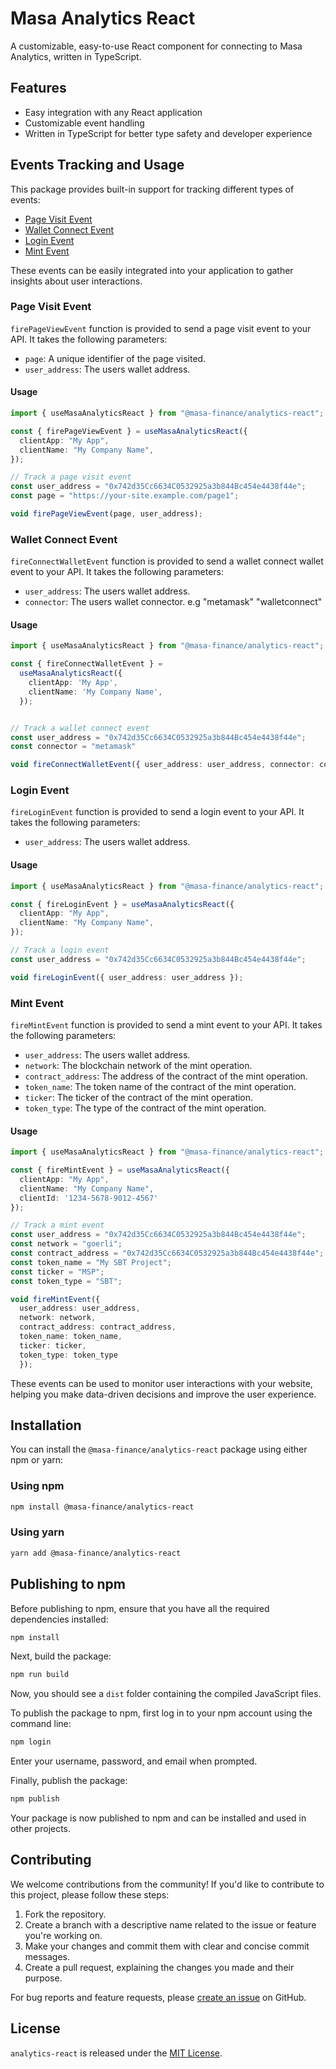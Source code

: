# Masa Analytics React

A customizable, easy-to-use React component for connecting to Masa Analytics, written in TypeScript.

## Features

- Easy integration with any React application
- Customizable event handling
- Written in TypeScript for better type safety and developer experience

## Events Tracking and Usage

This package provides built-in support for tracking different types of events:

- [Page Visit Event](#page-visit-event)
- [Wallet Connect Event](#wallet-connect-event)
- [Login Event](#login-event)
- [Mint Event](#mint-event)

These events can be easily integrated into your application to gather insights about user interactions.

### Page Visit Event

`firePageViewEvent` function is provided to send a page visit event to your API. It takes the following parameters:

- `page`: A unique identifier of the page visited.
- `user_address`: The users wallet address.

#### Usage

```typescript
import { useMasaAnalyticsReact } from "@masa-finance/analytics-react";

const { firePageViewEvent } = useMasaAnalyticsReact({
  clientApp: "My App",
  clientName: "My Company Name",
});

// Track a page visit event
const user_address = "0x742d35Cc6634C0532925a3b844Bc454e4438f44e";
const page = "https://your-site.example.com/page1";

void firePageViewEvent(page, user_address);
```

### Wallet Connect Event

`fireConnectWalletEvent` function is provided to send a wallet connect wallet event to your API. It takes the following parameters:

- `user_address`: The users wallet address.
- `connector`: The users wallet connector. e.g "metamask" "walletconnect"

#### Usage

```typescript
import { useMasaAnalyticsReact } from "@masa-finance/analytics-react";

const { fireConnectWalletEvent } =
  useMasaAnalyticsReact({
    clientApp: 'My App',
    clientName: 'My Company Name',
  });


// Track a wallet connect event
const user_address = "0x742d35Cc6634C0532925a3b844Bc454e4438f44e";
const connector = "metamask"

void fireConnectWalletEvent({ user_address: user_address, connector: connector });
```

### Login Event

`fireLoginEvent` function is provided to send a login event to your API. It takes the following parameters:

- `user_address`: The users wallet address.

#### Usage

```typescript
import { useMasaAnalyticsReact } from "@masa-finance/analytics-react";

const { fireLoginEvent } = useMasaAnalyticsReact({
  clientApp: "My App",
  clientName: "My Company Name",
});

// Track a login event
const user_address = "0x742d35Cc6634C0532925a3b844Bc454e4438f44e";

void fireLoginEvent({ user_address: user_address });
```

### Mint Event

`fireMintEvent` function is provided to send a mint event to your API. It takes the following parameters:

- `user_address`: The users wallet address.
- `network`: The blockchain network of the mint operation.
- `contract_address`: The address of the contract of the mint operation.
- `token_name`: The token name of the contract of the mint operation.
- `ticker`: The ticker of the contract of the mint operation.
- `token_type`: The type of the contract of the mint operation.

#### Usage

```typescript
import { useMasaAnalyticsReact } from "@masa-finance/analytics-react";

const { fireMintEvent } = useMasaAnalyticsReact({
  clientApp: "My App",
  clientName: "My Company Name",
  clientId: '1234-5678-9012-4567'
});

// Track a mint event
const user_address = "0x742d35Cc6634C0532925a3b844Bc454e4438f44e";
const network = "goerli";
const contract_address = "0x742d35Cc6634C0532925a3b844Bc454e4438f44e";
const token_name = "My SBT Project";
const ticker = "MSP";
const token_type = "SBT";

void fireMintEvent({
  user_address: user_address,
  network: network,
  contract_address: contract_address,
  token_name: token_name,
  ticker: ticker,
  token_type: token_type
  });
```

These events can be used to monitor user interactions with your website, helping you make data-driven decisions and improve the user experience.

## Installation

You can install the `@masa-finance/analytics-react` package using either npm or yarn:

### Using npm

```bash
npm install @masa-finance/analytics-react
```

### Using yarn

```bash
yarn add @masa-finance/analytics-react
```

## Publishing to npm

Before publishing to npm, ensure that you have all the required dependencies installed:

```bash
npm install
```

Next, build the package:

```bash
npm run build
```

Now, you should see a `dist` folder containing the compiled JavaScript files.

To publish the package to npm, first log in to your npm account using the command line:

```bash
npm login
```

Enter your username, password, and email when prompted.

Finally, publish the package:

```bash
npm publish
```

Your package is now published to npm and can be installed and used in other projects.

## Contributing

We welcome contributions from the community! If you'd like to contribute to this project, please follow these steps:

1. Fork the repository.
2. Create a branch with a descriptive name related to the issue or feature you're working on.
3. Make your changes and commit them with clear and concise commit messages.
4. Create a pull request, explaining the changes you made and their purpose.

For bug reports and feature requests, please [create an issue](https://github.com/masa-finance/analytics-react/issues) on GitHub.

## License

`analytics-react` is released under the [MIT License](LICENSE).
